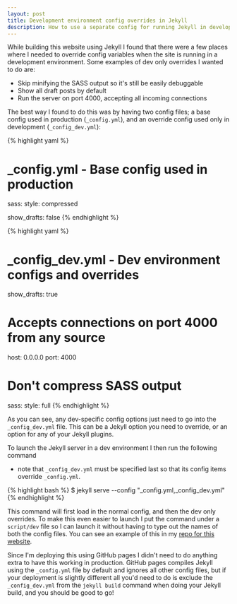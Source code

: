 ```yaml
---
layout: post
title: Development environment config overrides in Jekyll
description: How to use a separate config for running Jekyll in development and production environments.
---
```


While building this website using Jekyll I found that there were a few places where
I needed to override config variables when the site is running in a development
environment. Some examples of dev only overrides I wanted to do are:

- Skip minifying the SASS output so it's still be easily debuggable
- Show all draft posts by default
- Run the server on port 4000, accepting all incoming connections

The best way I found to do this was by having two config files; a base config
used in production (`_config.yml`), and an override config used only in
development (`_config_dev.yml`):

{% highlight yaml %}
# _config.yml - Base config used in production

sass:
  style: compressed

show_drafts: false
{% endhighlight %}

{% highlight yaml %}
# _config_dev.yml - Dev environment configs and overrides

show_drafts: true

# Accepts connections on port 4000 from any source
host: 0.0.0.0
port: 4000

# Don't compress SASS output
sass:
  style: full
{% endhighlight %}

As you can see, any dev-specific config options just need to go into the
`_config_dev.yml` file. This can be a Jekyll option you need to override,
or an option for any of your Jekyll plugins.

To launch the Jekyll server in a dev environment I then run the following command
- note that `_config_dev.yml` must be specified last so that
its config items override `_config.yml`.

{% highlight bash %}
$ jekyll serve --config "_config.yml,_config_dev.yml"
{% endhighlight %}

This command will first load in the normal config, and then the dev
only overrides. To make this even easier to launch I put the command
under a `script/dev` file so I can launch it without having to type
out the names of both the config files. You can see an example of this in my
[repo for this website](https://github.com/alexpls/alexpls.github.io/blob/master/script/dev).

Since I'm deploying this using GitHub pages I didn't need to do anything extra to
have this working in production. GitHub pages compiles Jekyll using the `_config.yml`
file by default and ignores all other config files, but if your deployment is slightly
different all you'd need to do is exclude the `_config_dev.yml` from the `jekyll build`
command when doing your Jekyll build, and you should be good to go!
